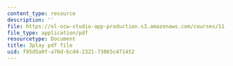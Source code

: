 ```yaml
---
content_type: resource
description: ''
file: https://ol-ocw-studio-app-production.s3.amazonaws.com/courses/11-384-malaysia-sustainable-cities-practicum-spring-2018/f95d5a0fa70d6cd4232173065c471452_DUKQ2SogFf8.pdf
file_type: application/pdf
resourcetype: Document
title: 3play pdf file
uid: f95d5a0f-a70d-6cd4-2321-73065c471452
---
```

